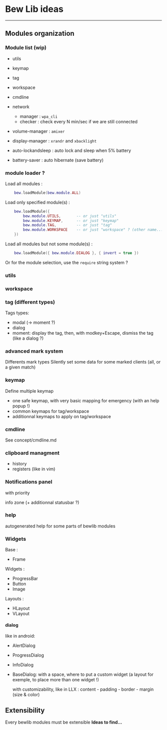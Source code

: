 # Bew Lib ideas

------------------------------------------------------------------------------------------

## Modules organization

### Module list (wip)

- utils
- keymap
- tag
- workspace
- cmdline



- network
	* manager : `wpa_cli`
	* checker : check every N min/sec if we are still connected

- volume-manager : `amixer`
- display-manager : `xrandr` and `xbacklight`


- auto-lockandsleep : auto lock and sleep when 5% battery
- battery-saver : auto hibernate (save battery)




### module loader ?


Load all modules :

```lua
	bew.loadModule(bew.module.ALL)
```

Load only specified module(s) :

```lua
	bew.loadModule({
		bew.module.UTILS,		-- or just "utils"
		bew.module.KEYMAP,		-- or just "keymap"
		bew.module.TAG,			-- or just "tag"
		bew.module.WORKSPACE	-- or just "workspace" ? (other name...)
	})
```

Load all modules but not some module(s) :

```lua
	bew.loadModule({ bew.module.DIALOG }, { invert = true })
```

Or for the module selection, use the `require` string system ?


### utils



### workspace



### tag (different types)


Tags types:
* modal (-> moment ?)
* dialog
* moment: display the tag, then, with modkey+Escape, dismiss the tag (like a dialog ?)


### advanced mark system

Differents mark types
Silently set some data for some marked clients (all, or a given match)



### keymap

Define multiple keymap
 - one safe keymap, with very basic mapping for emergency (with an help popup !)
 - common keymaps for tag/workspace
 - additionnal keymaps to apply on tag/workspace



### cmdline

See concept/cmdline.md

### clipboard managment

* history
* registers (like in vim)



### Notifications panel

with priority

info zone (+ additionnal statusbar ?)





### help

autogenerated help for some parts of bewlib modules






### Widgets

Base :

* Frame

Widgets :

* ProgressBar
* Button
* Image

Layouts :

* HLayout
* VLayout

#### dialog

like in android:

* AlertDialog
* ProgressDialog
* InfoDialog
* BaseDialog: with a space, where to put a custom widget (a layout for exemple, to place more than one widget !)

	with customizability, like in LLX : content - padding - border - margin (size & color)


## Extensibility

Every bewlib modules must be extensible
**Ideas to find...**
